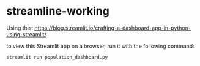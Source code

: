 # streamline-working


Using this:
https://blog.streamlit.io/crafting-a-dashboard-app-in-python-using-streamlit/


to view this Streamlit app on a browser, run it with the following
  command:

    streamlit run population_dashboard.py 